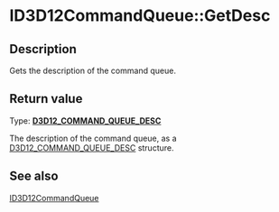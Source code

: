 # ID3D12CommandQueue::GetDesc

## Description

Gets the description of the command queue.

## Return value

Type: **[D3D12_COMMAND_QUEUE_DESC](https://learn.microsoft.com/windows/desktop/api/d3d12/ns-d3d12-d3d12_command_queue_desc)**

The description of the command queue, as a [D3D12_COMMAND_QUEUE_DESC](https://learn.microsoft.com/windows/desktop/api/d3d12/ns-d3d12-d3d12_command_queue_desc) structure.

## See also

[ID3D12CommandQueue](https://learn.microsoft.com/windows/desktop/api/d3d12/nn-d3d12-id3d12commandqueue)